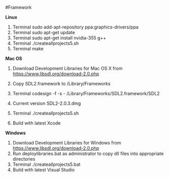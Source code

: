 #Framework

**Linux**

1. Terminal sudo add-apt-repository ppa:graphics-drivers/ppa
2. Terminal sudo apt-get update
3. Terminal sudo apt-get install nvidia-355 g++
4. Terminal ./createallprojects5.sh
5. Terminal make

**Mac OS**

1. Download Development Libraries for Mac OS X from https://www.libsdl.org/download-2.0.php
2. Copy SDL2.framework to /Library/Frameworks
3. Terminal codesign -f -s - /Library/Frameworks/SDL2.framework/SDL2
4. Current version SDL2-2.0.3.dmg

1. Terminal ./createallprojects5.sh
2. Build with latest Xcode

**Windows**

1. Download Development Libraries for Windows from https://www.libsdl.org/download-2.0.php
2. Run deploylibraries.bat as administrator to copy dll files into appropriate directories
3. Terminal ./createallprojects5.bat
4. Build with latest Visual Studio
